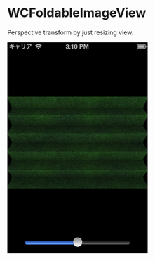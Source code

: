 WCFoldableImageView
===================

Perspective transform by just resizing view.

![Screenshot](Screenshot.png)